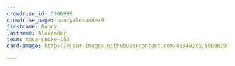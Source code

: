 ```yaml
---
crowdrise_id: 5306989
crowdrise_page: nancyalexander9
firstname: Nancy 
lastname: Alexander
team: moca-spike-150
card-image: https://user-images.githubusercontent.com/46349226/56008207-68dc3080-5ca9-11e9-83c9-76724459fa59.png

---
```

